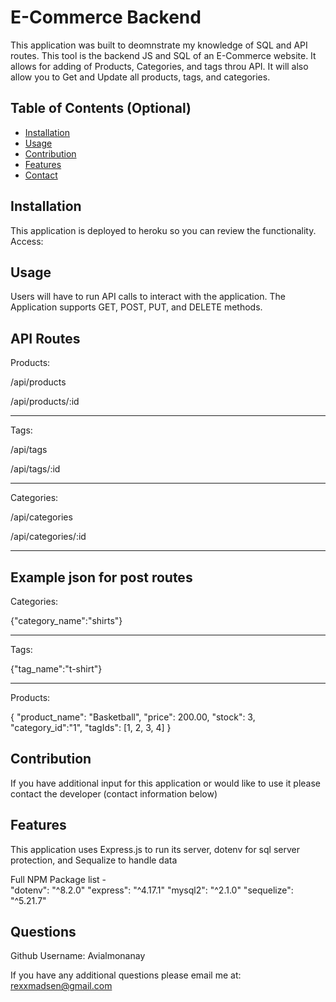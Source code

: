# E-Commerce Backend        
This application was built to deomnstrate my knowledge of SQL and API routes. This tool is the backend JS and SQL of an E-Commerce website. It allows for adding of Products, Categories, and tags throu API. It will also allow you to Get and Update all products, tags, and categories.


## Table of Contents (Optional)

- [Installation](#installation)
- [Usage](#usage)
- [Contribution](#contribution)
- [Features](#features)
- [Contact](#questions)



## Installation
This application is deployed to heroku so you can review the functionality. Access: 

## Usage
Users will have to run API calls to interact with the application. The Application supports GET, POST, PUT, and DELETE methods. 


API Routes
----------
Products:

/api/products

/api/products/:id 

----------
Tags:

/api/tags

/api/tags/:id 

----------
Categories:

/api/categories 

/api/categories/:id 

----------

Example json for post routes
----------
Categories:

{"category_name":"shirts"} 

----------
Tags:

{"tag_name":"t-shirt"} 

----------
Products:

{
"product_name": "Basketball", 
"price": 200.00, 
"stock": 3, 
"category_id":"1", 
"tagIds": [1, 2, 3, 4]
}

## Contribution
If you have additional input for this application or would like to use it please contact the developer (contact information below)

## Features
This application uses Express.js to run its server, dotenv for sql server protection, and Sequalize to handle data 

Full NPM Package list -     
    "dotenv": "^8.2.0"
    "express": "^4.17.1"
    "mysql2": "^2.1.0"
    "sequelize": "^5.21.7"

## Questions
Github Username: Avialmonanay

If you have any additional questions please email me at: rexxmadsen@gmail.com


